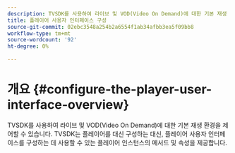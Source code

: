 ```yaml
---
description: TVSDK를 사용하여 라이브 및 VOD(Video On Demand)에 대한 기본 재생 환경을 제어할 수 있습니다. TVSDK는 플레이어를 대신 구성하는 대신, 플레이어 사용자 인터페이스를 구성하는 데 사용할 수 있는 플레이어 인스턴스의 메서드 및 속성을 제공합니다.
title: 플레이어 사용자 인터페이스 구성
source-git-commit: 02ebc3548a254b2a6554f1ab34afbb3ea5f09bb8
workflow-type: tm+mt
source-wordcount: '92'
ht-degree: 0%

---
```


# 개요 {#configure-the-player-user-interface-overview}

TVSDK를 사용하여 라이브 및 VOD(Video On Demand)에 대한 기본 재생 환경을 제어할 수 있습니다. TVSDK는 플레이어를 대신 구성하는 대신, 플레이어 사용자 인터페이스를 구성하는 데 사용할 수 있는 플레이어 인스턴스의 메서드 및 속성을 제공합니다.
